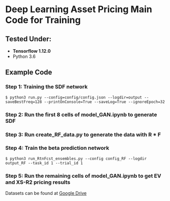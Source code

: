 # Deep Learning Asset Pricing Main Code for Training

## Tested Under: 
* **Tensorflow 1.12.0**
* Python 3.6

## Example Code
### Step 1: Training the SDF network
	$ python3 run.py --config=config/config.json --logdir=output --saveBestFreq=128 --printOnConsole=True --saveLog=True --ignoreEpoch=32

### Step 2: Run the first 8 cells of model_GAN.ipynb to generate SDF

### Step 3: Run create_RF_data.py to generate the data with R * F

### Step 4: Train the beta prediction network
	$ python3 run_RtnFcst_ensembles.py --config config_RF --logdir output_RF --task_id 1 --trial_id 1

### Step 5: Run the remaining cells of model_GAN.ipynb to get EV and XS-R2 pricing results

Datasets can be found at [Google Drive](https://drive.google.com/drive/folders/1TrYzMUA_xLID5-gXOy_as8sH2ahLwz-l?usp=sharing)
